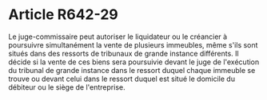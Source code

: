 # Article R642-29

Le juge-commissaire peut autoriser le liquidateur ou le créancier à poursuivre simultanément la vente de plusieurs immeubles, même s'ils sont situés dans des ressorts de tribunaux de grande instance différents.   Il décide si la vente de ces biens sera poursuivie devant le juge de l'exécution du tribunal de grande instance dans le ressort duquel chaque immeuble se trouve ou devant celui dans le ressort duquel est situé le domicile du débiteur ou le siège de l'entreprise.